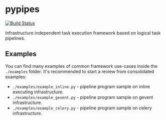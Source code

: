 # pypipes
[![Build Status](https://cloud.drone.io/api/badges/vani-public/pipes/status.svg)](https://cloud.drone.io/vani-public/pipes)

Infrastructure independent task execution framework based on logical task pipelines.


## Examples
You can find many examples of common framework use-cases inside the `./examples` folder.
It's recommended to start a review from consolidated examples:
- `./examples/example_inline.py` - pipeline program sample on inline executing infrastructure.
- `./examples/example_gevent.py` - pipeline program sample on gevent infrastructure.
- `./examples/example_celery.py` - pipeline program sample on celery infrastructure.
